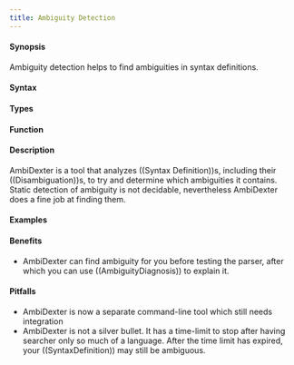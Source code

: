 ```yaml
---
title: Ambiguity Detection
---
```


#### Synopsis

Ambiguity detection helps to find ambiguities in syntax definitions.

#### Syntax

#### Types

#### Function

#### Description

AmbiDexter is a tool that analyzes ((Syntax Definition))s, including their ((Disambiguation))s, to try and determine which ambiguities it contains. 
Static detection of ambiguity is not decidable, nevertheless AmbiDexter does a fine job at finding them. 


#### Examples

#### Benefits

*  AmbiDexter can find ambiguity for you before testing the parser, after which you can use ((AmbiguityDiagnosis)) to explain it. 

#### Pitfalls

*  AmbiDexter is now a separate command-line tool which still needs integration
*  AmbiDexter is not a silver bullet. It has a time-limit to stop after having searcher only so much of a language. After the time limit has expired, your ((SyntaxDefinition)) may still be ambiguous.

